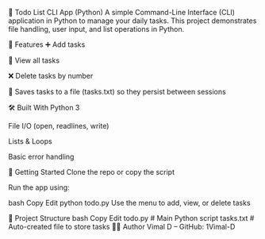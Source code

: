 📘 Todo List CLI App (Python)
A simple Command-Line Interface (CLI) application in Python to manage your daily tasks. This project demonstrates file handling, user input, and list operations in Python.

🔧 Features
➕ Add tasks

📃 View all tasks

❌ Delete tasks by number

💾 Saves tasks to a file (tasks.txt) so they persist between sessions

🛠️ Built With
Python 3

File I/O (open, readlines, write)

Lists & Loops

Basic error handling

🚀 Getting Started
Clone the repo or copy the script

Run the app using:

bash
Copy
Edit
python todo.py
Use the menu to add, view, or delete tasks

📂 Project Structure
bash
Copy
Edit
todo.py       # Main Python script
tasks.txt     # Auto-created file to store tasks
👨‍💻 Author
Vimal D – GitHub: 1Vimal-D
